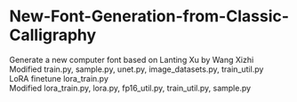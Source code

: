 # New-Font-Generation-from-Classic-Calligraphy
Generate a new computer font based on Lanting Xu by Wang Xizhi <br>
Modified train.py, sample.py, unet.py, image_datasets.py, train_util.py <br>
LoRA finetune lora_train.py<br>
Modified lora_train.py, lora.py, fp16_util.py, train_util.py, sample.py
